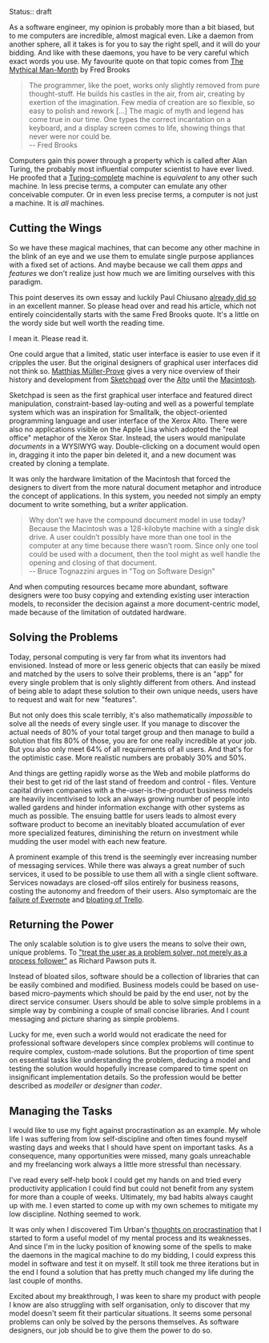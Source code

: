 Status:: draft

As a software engineer, my opinion is probably more than a bit biased, but to me computers are incredible, almost magical even. Like a daemon from another sphere, all it takes is for you to say the right spell, and it will do your bidding. And like with these daemons, you have to be very careful which exact words you use. My favourite quote on that topic comes from [The Mythical Man-Month] by Fred Brooks

> The programmer, like the poet, works only slightly removed from pure thought-stuff. He builds his castles in the air, from air, creating by exertion of the imagination. Few media of creation are so flexible, so easy to polish and rework [...] The magic of myth and legend has come true in our time. One types the correct incantation on a keyboard, and a display screen comes to life, showing things that never were nor could be.  
> -- Fred Brooks

Computers gain this power through a property which is called after Alan Turing, the probably most influential computer scientist to have ever lived. He proofed that a [Turing-complete] machine is *equivalent* to any other such machine. In less precise terms, a computer can emulate any other conceivable computer. Or in even less precise terms, a computer is not just a machine. It is *all* machines.

[The Mythical Man-Month]: https://en.wikipedia.org/wiki/The_Mythical_Man-Month
[Turing-complete]: https://en.wikipedia.org/wiki/Turing_completeness


## Cutting the Wings

So we have these magical machines, that can become any other machine in the blink of an eye and we use them to emulate single purpose appliances with a fixed set of actions. And maybe because we call them *apps* and *features* we don't realize just how much we are limiting ourselves with this paradigm.

This point deserves its own essay and luckily Paul Chiusano [already did so][paul] in an excellent manner. So please head over and read his article, which not entirely coincidentally starts with the same Fred Brooks quote. It's a little on the wordy side but well worth the reading time. 

I mean it. Please read it.

One could argue that a limited, static user interface is easier to use even if it cripples the user. But the original designers of graphical user interfaces did not think so. [Matthias Müller-Prove][mprove] gives a very nice overview of their history and development from [Sketchpad] over the [Alto] until the [Macintosh].

Sketchpad is seen as the first graphical user interface and featured direct manipulation, constraint-based lay-outing and well as a powerful template system which was an inspiration for Smalltalk, the object-oriented programming language and user interface of the Xerox Alto. There were also no applications visible on the Apple Lisa which adopted the "real office" metaphor of the Xerox Star. Instead, the users would manipulate *documents* in a WYSIWYG way. Double-clicking on a document would open in, dragging it into the paper bin deleted it, and a new document was created by cloning a template.

It was only the hardware limitation of the Macintosh that forced the designers to divert from the more natural document metaphor and introduce the concept of applications. In this system, you needed not simply an empty document to write something, but a *writer* application.

> Why don’t we have the compound document model in use today? Because the Macintosh was a 128-kilobyte machine with a single disk drive. A user couldn’t possibly have more than one tool in the computer at any time because there wasn’t room. Since only one tool could be used with a document, then the tool might as well handle the opening and closing of that document.  
> -- Bruce Tognazzini argues in "Tog on Software Design"

And when computing resources became more abundant, software designers were too busy copying and extending existing user interaction models, to reconsider the decision against a more document-centric model, made because of the limitation of outdated hardware.

[paul]: http://pchiusano.github.io/2013-05-22/future-of-software.html
[mprove]: http://www.mprove.de/
[Sketchpad]: http://www.mprove.de/diplom/text/3.1.2_sketchpad.html
[Alto]: http://www.mprove.de/diplom/text/3.1.5_xeroxalto.html
[Macintosh]: http://www.mprove.de/diplom/text/3.1.9_macintosh.html


## Solving the Problems

Today, personal computing is very far from what its inventors had envisioned. Instead of more or less generic objects that can easily be mixed and matched by the users to solve their problems, there is an "app" for every single problem that is only slightly different from others. And instead of being able to adapt these solution to their own unique needs, users have to request and wait for new "features".

But not only does this scale terribly, it's also mathematically *impossible* to solve all the needs of every single user. If you manage to discover the actual needs of 80% of your total target group and then manage to build a solution that fits 80% of those, you are for one really incredible at your job. But you also only meet 64% of all requirements of all users. And that's for the optimistic case. More realistic numbers are probably 30% and 50%.

And things are getting rapidly worse as the Web and mobile platforms do their best to get rid of the last stand of freedom and control - files. Venture capital driven companies with a the-user-is-the-product business models are heavily incentivised to lock an always growing number of people into walled gardens and hinder information exchange with other systems as much as possible. The ensuing battle for users leads to almost every software product to become an inevitably bloated accumulation of ever more specialized features, diminishing the return on investment while mudding the user model with each new feature.

A prominent example of this trend is the seemingly ever increasing number of messaging services. While there was always a great number of such services, it used to be possible to use them all with a single client software. Services nowadays are closed-off silos entirely for business reasons, costing the autonomy and freedom of their users. Also symptomaic are the [failure of Evernote][evernote] and [bloating of Trello][trello].

[evernote]: http://observer.com/2015/10/why-evernote-is-struggling-and-how-technology-is-moving-in-a-new-direction/
[trello]: http://pchiusano.github.io/2016-10-13/view-inspired.html


## Returning the Power

The only scalable solution is to give users the means to solve their own, unique problems. To ["treat the user as a problem solver, not merely as a process follower"][naked] as Richard Pawson puts it.

Instead of bloated silos, software should be a collection of libraries that can be easily combined and modified. Business models could be based on use-based micro-payments which should be paid by the end user, not by the direct service consumer. Users should be able to solve simple problems in a simple way by combining a couple of small concise libraries. And I count messaging and picture sharing as simple problems.

Lucky for me, even such a world would not eradicate the need for professional software developers since complex problems will continue to require complex, custom-made solutions. But the proportion of time spent on essential tasks like understanding the problem, deducing a model and testing the solution would hopefully increase compared to time spent on insignificant implementation details. So the profession would be better described as *modeller* or *designer* than *coder*.

[naked]: http://www.nakedobjects.org/book/section1.html


## Managing the Tasks

I would like to use my fight against procrastination as an example. My whole life I was suffering from low self-discipline and often times found myself wasting days and weeks that I should have spent on important tasks. As a consequence, many opportunities were missed, many goals unreachable and my freelancing work always a little more stressful than necessary.

I've read every self-help book I could get my hands on and tried every productivity application I could find but could not benefit from any system for more than a couple of weeks. Ultimately, my bad habits always caught up with me. I even started to come up with my own schemes to mitigate my low discipline. Nothing seemed to work.

It was only when I discovered Tim Urban's [thoughts on procrastination][wbw] that I started to form a useful model of my mental process and its weaknesses. And since I'm in the lucky position of knowing some of the spells to make the daemons in the magical machine to do my bidding, I could express this model in software and test it on myself. It still took me three iterations but in the end I found a solution that has pretty much changed my life during the last couple of months.

Excited about my breakthrough, I was keen to share my product with people I know are also struggling with self organisation, only to discover that my model doesn't seem fit their particular situations. It seems some personal problems can only be solved by the persons themselves. As software designers, our job should be to give them the power to do so.

[wbw]: http://waitbutwhy.com/2013/10/why-procrastinators-procrastinate.html